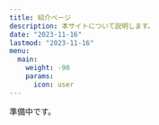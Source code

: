 ```yaml
---
title: 紹介ページ
description: 本サイトについて説明します。
date: "2023-11-16"
lastmod: "2023-11-16"
menu:
  main:
    weight: -90
    params:
      icon: user
---
```


準備中です。